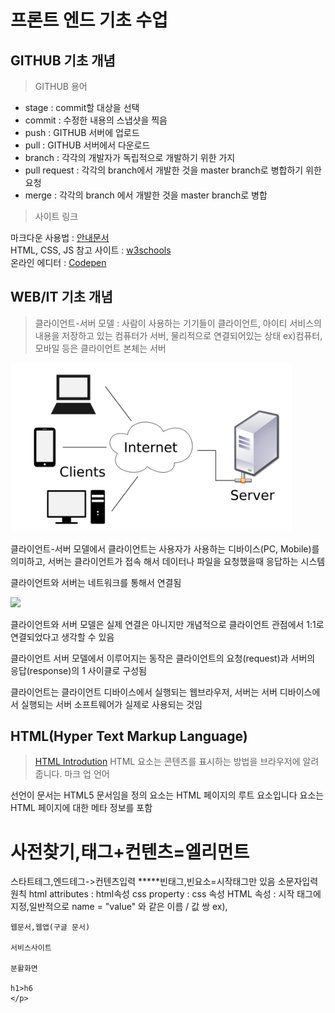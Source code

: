 # 프론트 엔드 기초 수업

## GITHUB 기초 개념

> GITHUB 용어

- stage : commit할 대상을 선택
- commit : 수정한 내용의 스냅샷을 찍음
- push : GITHUB 서버에 업로드
- pull : GITHUB 서버에서 다운로드
- branch : 각각의 개발자가 독립적으로 개발하기 위한 가지
- pull request : 각각의 branch에서 개발한 것을 master branch로 병합하기 위한 요청
- merge : 각각의 branch 에서 개발한 것을 master branch로 병합

> 사이트 링크

마크다운 사용법 : [안내문서](https://gist.github.com/ihoneymon/652be052a0727ad59601)<br/>
HTML, CSS, JS 참고 사이트 : [w3schools](https://www.w3schools.com/)<br/>
온라인 에디터 : [Codepen](https://codepen.io/pen/tour/welcome/start)

## WEB/IT 기초 개념

> 클라이언트-서버 모델 : 사람이 사용하는 기기들이 클라이언트, 아이티 서비스의 내용을 저장하고 있는 컴퓨터가 서버, 물리적으로 연결되어있는 상태
ex)컴퓨터,모바일 등은 클라이언트 본체는 서버
<img src="https://github.com/JOYONGSUN/20210320_start_frontend/blob/main/1200px-Client-server-model.svg.png" width="450px" />

클라이언트-서버 모델에서 클라이언트는 사용자가 사용하는 디바이스(PC, Mobile)를 의미하고, 서버는 클라이언트가 접속 해서 데이터나 파일을 요청했을때 응답하는 시스템

클라이언트와 서버는 네트워크를 통해서 연결됨

<img src="https://s3-ap-northeast-2.amazonaws.com/opentutorials-user-file/course/2614/4971.png" />

클라이언트와 서버 모델은 실제 연결은 아니지만 개념적으로 클라이언트 관점에서 1:1로 연결되었다고 생각할 수 있음

클라이언트 서버 모델에서 이루어지는 동작은 클라이언트의 요청(request)과 서버의 응답(response)의 1 사이클로 구성됨

클라이언트는 클라이언트 디바이스에서 실행되는 웹브라우저, 서버는 서버 디바이스에서 실행되는 서버 소프트웨어가 실제로 사용되는 것임

## HTML(Hyper Text Markup Language)

>[HTML Introdution](https://www.w3schools.com/html/html_intro.asp)
 HTML 요소는 콘텐츠를 표시하는 방법을 브라우저에 알려줍니다.
 마크 업 언어

<!DOCTYPE html>선언이 문서는 HTML5 문서임을 정의
<html>요소는 HTML 페이지의 루트 요소입니다
<head>요소는 HTML 페이지에 대한 메타 정보를 포함
<title>요소는 (브라우저의 제목 표시 줄이나 페이지의 탭에 표시되는) HTML 페이지의 제목을 지정합니다
<body>요소는 문서의 본문을 정의하고, 등 호, 단락, 이미지, 하이퍼 링크, 테이블,리스트, 모든 가시적 인 컨텐츠에 대한 컨테이너이고
<h1>요소는 큰 제목을 정의
<p>요소는 문단을 정의
  
  편집기 코드펜
  https://www.w3schools.com/html/html_basic.asp
  
>[HTML Element](https://www.w3schools.com/html/html_basic.asp)

>[HTML Attributes](https://www.w3schools.com/html/html_attributes.asp)

HTML속성(Attributes)
1)HTML Element에 추가 정보를 제공
2)name="value"형태로 사용

웹 문서에서 표시할 수 있는 콘텐츠
1)텍스트
2)이미지
3)멀티미디어(비디오,오디오)

### 텍스트 콘텐츠 요소()


>[1. HTML Heading 제목태그](https://www.w3schools.com/html/html_headings.asp)<br/>
제목태그
heading -> h
h1~h6

>[2. HTML Paragraphs 단락](https://www.w3schools.com/html/html_paragraphs.asp)<br/>
단락태그
Paragraphs->p
Horizontal Rules->hr(Empty Element빈태그)

>[3. HTML Links 단락](https://www.w3schools.com/html/html_links.asp)<br/>
하이퍼링크
Anchor->a
href : 링크로 연결된 목적지 주소
1)외부링크
 -링크 주소 입력 시 http(https)키워드를 사용
2)내부링크
3)북마크
 -목적지에 id attribute를 사용해서 이름을 정해줌
 -href attribute #를 사용해서 목적지 이름을 입력
 
>[4. HTML table 테이블](https://www.w3schools.com/html/html_tables.asp)<br/>
 -[table Generator](https://www.tablesgenerator.com/html_tables)
 

>[5. HTMLL List 리스트](https://www.w3schools.com/html/html_lists.asp)<br/>
1)순서없는 목록(ul)
2)순서있는 목록(ol)
3)설명 목록
4)ul,ol목록에서 중첩(rested) 형태로 사용할때 포함 관계를 주의
-포함하는 목록 항목에 작은 목록전체가 
-------------------------------------------------
html,css,js는클라이언트 브라우저가 해석(뿌려준다)랜더링한다
 해석=랜더링,컴파일링,인터프리팅
서버에서 처리하는 언어(처리해서 결과만 화면에):PHP,ASP,JSP

서버=IDC센터 컴퓨터 ex)KT 분당 IDC

라우터,게이트웨이=망구성     스마트폰 기지국

클라이언트 서버모델의 개념

푸쉬 알림/벳지?/칼럼?

메인브런치=마스터브렌치

서버소트웨어=서버

os/IIS설치(asp언어로개발)
리눅스/아파치소프트웨어서버설치(PHP언어,톰켓으로 자바사용)

클라이언트는 클라이언트 하드웨어에서 실행된 웹브라우저
네이버에 설치된 아파치가 서버



-------------------------------------------------

frontend 공부시작

문준석 선생님
ministori@naver.com
1,2.github
web/it 기초내용
html
3,4.css
5,6.js
example
1:20-2:30 -> 3:50
-------------------------------------------------
브라우저:크롬
컨트롤+링크클릭=새탭

<버전관리시스템>
tortoise svn(설치형:비공개작업)-setting
깃&깃허브(+협업)
cvs

<OS>
윈도우 < 맥os(리눅스기반or유닉스 기반) < 서버 리눅스
*리닉스 공부,리눅스 커널 책(리눅스 소스 공개)
*
안드로이드 ios

<cmd,bash>

깃허브에서 레파지토리 만들기
워드프레스-php개발자
서버개발자 php
cms
리모트워크

<프레임웤,애니메이션>
자바스크립트,제이쿼리-리엑트,앵귤러.vue.js

알고리즘

서버공부
아파치서버
아파치톰켓

웹서버
was
왓스-websphere 유지보수 전문인력
톰켓 내부 관련인력

프론트 자동화툴 벌크 인클루드시킨다
gulp.js 웹펙

sass css전처리 언어(css언어 프로그래밍 언어처럼 처리)

프론트 툴 공부

언어를공부할것인가 툴을 공부할것인가

프론트엔드 로드맵
---------------------------
깃허브
버전관리
레파지토리:저장소
커밋:
----------
<버전관리 커밋을 하기위한단계>
컴퓨터내 수정작업->stage:무대위에 올리는거->commit->스냅샷찍기->push 깃허브네트워크 반영
pull:push의 반대로 다운로드를 받는다(협업)
branch/master branch ->pull request 작업이 끝났다는 표시-> merge 합침

깃허브에서 만드는 문서
마크다운문서

마크업언어

약자의 뜻을 알면 이해하기 쉬움

WYSIWYG:워드,한글,파워포인트,포토샵

commit에 메모 이력을 남긴다

커밋 푸쉬 

소스트리 사용

ide 에디터

vscode 깃허브 접속
--------------------------
웹사이트 기술 표준 사이트 w3c

header tag

html 5.1버전

css grid layout

w3schools.com

자바:소프트개발언어

asp

웹기술=프론트엔드

코드펜


--------------
만들겠다하면 몇천 몇만줄이 됩니다~
그렇게 코드영문하고 한글하고 섞이다보니
들여쓰기로 모듈단위로 나누어주고 포함관계 표시
유지보수에 용의하다

가독성이 좋게 어떻게 코딩을할까???????????
작은따옴표,큰따옴표?

지금은 들여쓰기 가독성때문에 잘 지켜주자

그렇게 정리 ㄱ ㄱ 

위키백과 만들어볼거임

html

역사-최초 규격까지~!!!!!

<!DOCTYPE html>
<html lang="en">
<head>
    <meta charset="UTF-8">
    <meta http-equiv="X-UA-Compatible" content="IE=edge">
    <meta name="viewport" content="width=<device-width>, initial-scale=1.0">
    <title>2일차</title>
</head>
<body>
    <h1>사전찾기,태그+컨텐츠=엘리먼트</h1>
    <p>
    스타트테그,엔드테그->컨텐츠입력
    *****빈태그,빈요소=시작태그만 있음
    소문자입력원칙
    html attributes : html속성
    css property : css 속성
    HTML 속성 : 시작 태그에 지정,일반적으로 name = "value" 와 같은 이름 / 값 쌍
    ex)<a href=""></a>,<img src=""> 

    웹문서,웹앱(구글 문서)

    서비스사이트

    분활화면

    h1>h6
    </p>
</body>
</html>
